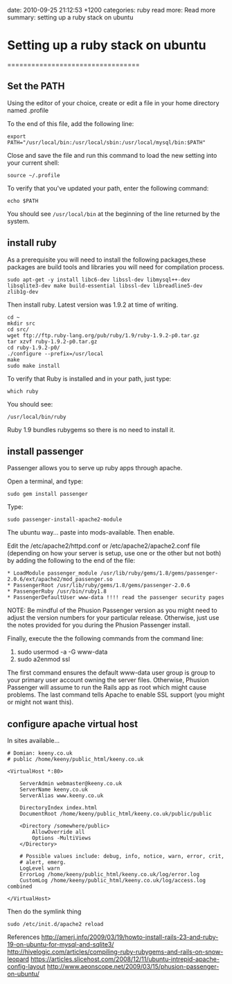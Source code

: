 date: 2010-09-25 21:12:53 +1200
categories: ruby
read more: Read more
summary: setting up a ruby stack on ubuntu


# Setting up a ruby stack on ubuntu
=================================

Set the PATH
------------

Using the editor of your choice, create or edit a file in your home directory named .profile

To the end of this file, add the following line:

	export PATH="/usr/local/bin:/usr/local/sbin:/usr/local/mysql/bin:$PATH"

Close and save the file and run this command to load the new setting into your current shell:

	source ~/.profile
	
To verify that you've updated your path, enter the following command:

	echo $PATH
		
You should see `/usr/local/bin` at the beginning of the line returned by the system.


install ruby
------------

As a prerequisite you will need to install the following packages,these packages are build tools and libraries you will need for compilation process.

	sudo apt-get -y install libc6-dev libssl-dev libmysql++-dev libsqlite3-dev make build-essential libssl-dev libreadline5-dev zlib1g-dev

Then install ruby. Latest version was 1.9.2 at time of writing.

	cd ~
	mkdir src
	cd src/
	wget ftp://ftp.ruby-lang.org/pub/ruby/1.9/ruby-1.9.2-p0.tar.gz
	tar xzvf ruby-1.9.2-p0.tar.gz
	cd ruby-1.9.2-p0/
	./configure --prefix=/usr/local
	make
	sudo make install
	
To verify that Ruby is installed and in your path, just type:

	which ruby

You should see:

	/usr/local/bin/ruby
	
Ruby 1.9 bundles rubygems so there is no need to install it.

install passenger
-----------------

Passenger allows you to serve up ruby apps through apache.

Open a terminal, and type:

	sudo gem install passenger

Type:

	sudo passenger-install-apache2-module
	
The ubuntu way... paste into mods-available. Then enable.

Edit the /etc/apache2/httpd.conf or /etc/apache2/apache2.conf file (depending on how your server is setup, use one or the other but not both) by adding the following to the end of the file:

    * LoadModule passenger_module /usr/lib/ruby/gems/1.8/gems/passenger-2.0.6/ext/apache2/mod_passenger.so
    * PassengerRoot /usr/lib/ruby/gems/1.8/gems/passenger-2.0.6
    * PassengerRuby /usr/bin/ruby1.8
    * PassengerDefaultUser www-data !!!! read the passenger security pages

NOTE: Be mindful of the Phusion Passenger version as you might need to adjust the version numbers for your particular release. Otherwise, just use the notes provided for you during the Phusion Passenger install.

Finally, execute the the following commands from the command line:

   1. sudo usermod -a -G www-data <your user login>
   2. sudo a2enmod ssl

The first command ensures the default www-data user group is group to your primary user account owning the server files. Otherwise, Phusion Passenger will assume to run the Rails app as root which might cause problems. The last command tells Apache to enable SSL support (you might or might not want this).
	
configure apache virtual host
-----------------------------

In sites available...

	# Domian: keeny.co.uk
	# public /home/keeny/public_html/keeny.co.uk

	<VirtualHost *:80>

		ServerAdmin webmaster@keeny.co.uk
		ServerName keeny.co.uk
		ServerAlias www.keeny.co.uk

		DirectoryIndex index.html
		DocumentRoot /home/keeny/public_html/keeny.co.uk/public/public

		<Directory /somewhere/public>
			AllowOverride all 
			Options -MultiViews
		</Directory>

		# Possible values include: debug, info, notice, warn, error, crit,
		# alert, emerg.
		LogLevel warn
		ErrorLog /home/keeny/public_html/keeny.co.uk/log/error.log
		CustomLog /home/keeny/public_html/keeny.co.uk/log/access.log combined

	</VirtualHost>

Then do the symlink thing

	sudo /etc/init.d/apache2 reload


	
	
References
http://amerj.info/2009/03/19/howto-install-rails-23-and-ruby-19-on-ubuntu-for-mysql-and-sqlite3/
http://hivelogic.com/articles/compiling-ruby-rubygems-and-rails-on-snow-leopard
https://articles.slicehost.com/2008/12/11/ubuntu-intrepid-apache-config-layout
http://www.aeonscope.net/2009/03/15/phusion-passenger-on-ubuntu/
